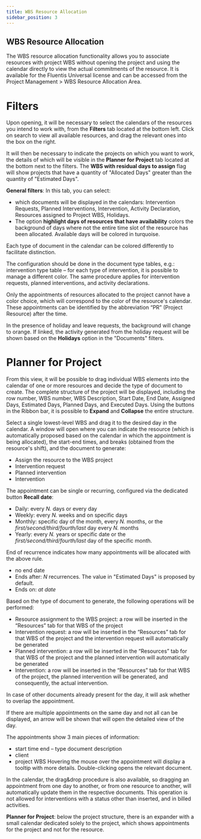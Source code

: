 ```yaml
---
title: WBS Resource Allocation
sidebar_position: 3
---
```

## WBS Resource Allocation 
The WBS resource allocation functionality allows you to associate resources with project WBS without opening the project and using the calendar directly to view the actual commitments of the resource. It is available for the Fluentis Universal license and can be accessed from the Project Management > WBS Resource Allocation Area.

# Filters 
Upon opening, it will be necessary to select the calendars of the resources you intend to work with, from the **Filters** tab located at the bottom left. Click on search to view all available resources, and drag the relevant ones into the box on the right.

It will then be necessary to indicate the projects on which you want to work, the details of which will be visible in the **Planner for Project** tab located at the bottom next to the filters. The **WBS with residual days to assign** flag will show projects that have a quantity of "Allocated Days" greater than the quantity of "Estimated Days".

**General filters**: 
In this tab, you can select:
- which documents will be displayed in the calendars: Intervention Requests, Planned Interventions, Intervention, Activity Declaration, Resources assigned to Project WBS, Holidays. 
- The option **highlight days of resources that have availability** colors the background of days where not the entire time slot of the resource has been allocated. Available days will be colored in turquoise. 

Each type of document in the calendar can be colored differently to facilitate distinction.

The configuration should be done in the document type tables, e.g.:
intervention type table – for each type of intervention, it is possible to manage a different color.
The same procedure applies for intervention requests, planned interventions, and activity declarations.

Only the appointments of resources allocated to the project cannot have a color choice, which will correspond to the color of the resource's calendar. These appointments can be identified by the abbreviation “PR” (Project Resource) after the time.

In the presence of holiday and leave requests, the background will change to orange. If linked, the activity generated from the holiday request will be shown based on the **Holidays** option in the "Documents" filters.

# Planner for Project
From this view, it will be possible to drag individual WBS elements into the calendar of one or more resources and decide the type of document to create. The complete structure of the project will be displayed, including the row number, WBS number, WBS Description, Start Date, End Date, Assigned Days, Estimated Days, Planned Days, and Executed Days. 
Using the buttons in the Ribbon bar, it is possible to **Expand** and **Collapse** the entire structure.

Select a single lowest-level WBS and drag it to the desired day in the calendar. A window will open where you can indicate the resource (which is automatically proposed based on the calendar in which the appointment is being allocated), the start-end times, and breaks (obtained from the resource's shift), and the document to generate:
- Assign the resource to the WBS project
- Intervention request 
- Planned intervention 
- Intervention 

The appointment can be single or recurring, configured via the dedicated button **Recall date**:
- Daily: every *N.* days or every day
- Weekly: every *N.* weeks and on specific days
- Monthly: specific day of the month, every *N.* months, or the *first/second/third/fourth/last* day every *N.* months
- Yearly: every *N.* years or specific date or the *first/second/third/fourth/last* day of the specific month.

End of recurrence indicates how many appointments will be allocated with the above rule. 
- no end date
- Ends after: *N* recurrences. The value in "Estimated Days" is proposed by default.
- Ends on: *at date* 

Based on the type of document to generate, the following operations will be performed: 
- Resource assignment to the WBS project: a row will be inserted in the “Resources” tab for that WBS of the project
- Intervention request: a row will be inserted in the “Resources” tab for that WBS of the project and the intervention request will automatically be generated
- Planned intervention: a row will be inserted in the “Resources” tab for that WBS of the project and the planned intervention will automatically be generated
- Intervention: a row will be inserted in the “Resources” tab for that WBS of the project, the planned intervention will be generated, and consequently, the actual intervention.

In case of other documents already present for the day, it will ask whether to overlap the appointment.

If there are multiple appointments on the same day and not all can be displayed, an arrow will be shown that will open the detailed view of the day.

The appointments show 3 main pieces of information: 
- start time end – type document description
- client
- project WBS
Hovering the mouse over the appointment will display a tooltip with more details. Double-clicking opens the relevant document.

In the calendar, the drag&drop procedure is also available, so dragging an appointment from one day to another, or from one resource to another, will automatically update them in the respective documents. 
This operation is not allowed for interventions with a status other than inserted, and in billed activities. 

**Planner for Project**: below the project structure, there is an expander with a small calendar dedicated solely to the project, which shows appointments for the project and not for the resource.